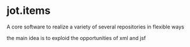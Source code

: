 # jot.items
A core software to realize a variety of several repositories in flexible ways

the main idea is to exploid the opportunities of xml and jsf
